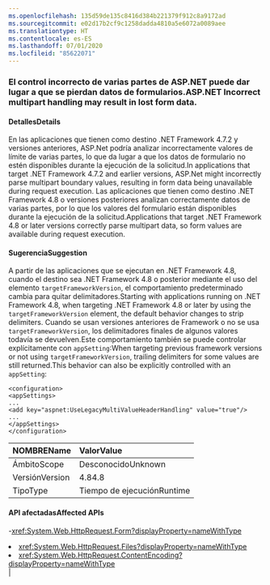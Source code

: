 ```yaml
---
ms.openlocfilehash: 135d59de135c8416d384b221379f912c8a9172ad
ms.sourcegitcommit: e02d17b2cf9c1258dadda4810a5e6072a0089aee
ms.translationtype: HT
ms.contentlocale: es-ES
ms.lasthandoff: 07/01/2020
ms.locfileid: "85622071"
---
```

### <a name="aspnet-incorrect-multipart-handling-may-result-in-lost-form-data"></a><span data-ttu-id="1c46b-101">El control incorrecto de varias partes de ASP.NET puede dar lugar a que se pierdan datos de formularios.</span><span class="sxs-lookup"><span data-stu-id="1c46b-101">ASP.NET Incorrect multipart handling may result in lost form data.</span></span>

#### <a name="details"></a><span data-ttu-id="1c46b-102">Detalles</span><span class="sxs-lookup"><span data-stu-id="1c46b-102">Details</span></span>

<span data-ttu-id="1c46b-103">En las aplicaciones que tienen como destino .NET Framework 4.7.2 y versiones anteriores, ASP.Net podría analizar incorrectamente valores de límite de varias partes, lo que da lugar a que los datos de formulario no estén disponibles durante la ejecución de la solicitud.</span><span class="sxs-lookup"><span data-stu-id="1c46b-103">In applications that target .NET Framework 4.7.2 and earlier versions, ASP.Net might incorrectly parse multipart boundary values, resulting in form data being unavailable during request execution.</span></span> <span data-ttu-id="1c46b-104">Las aplicaciones que tienen como destino .NET Framework 4.8 o versiones posteriores analizan correctamente datos de varias partes, por lo que los valores del formulario están disponibles durante la ejecución de la solicitud.</span><span class="sxs-lookup"><span data-stu-id="1c46b-104">Applications that target .NET Framework 4.8 or later versions correctly parse multipart data, so form values are available during request execution.</span></span>

#### <a name="suggestion"></a><span data-ttu-id="1c46b-105">Sugerencia</span><span class="sxs-lookup"><span data-stu-id="1c46b-105">Suggestion</span></span>

<span data-ttu-id="1c46b-106">A partir de las aplicaciones que se ejecutan en .NET Framework 4.8, cuando el destino sea .NET Framework 4.8 o posterior mediante el uso del elemento <code>targetFrameworkVersion</code>, el comportamiento predeterminado cambia para quitar delimitadores.</span><span class="sxs-lookup"><span data-stu-id="1c46b-106">Starting with applications running on .NET Framework 4.8, when targeting .NET Framework 4.8 or later by using the <code>targetFrameworkVersion</code> element, the default behavior changes to strip delimiters.</span></span> <span data-ttu-id="1c46b-107">Cuando se usan versiones anteriores de Framework o no se usa <code>targetFrameworkVersion</code>, los delimitadores finales de algunos valores todavía se devuelven.Este comportamiento también se puede controlar explícitamente con <code>appSetting</code>:</span><span class="sxs-lookup"><span data-stu-id="1c46b-107">When targeting previous framework versions or not using <code>targetFrameworkVersion</code>, trailing delimiters for some values are still returned.This behavior can also be explicitly controlled with an <code>appSetting</code>:</span></span><pre><code class="lang-xml">&lt;configuration&gt;&#13;&#10;&lt;appSettings&gt;&#13;&#10;...&#13;&#10;&lt;add key=&quot;aspnet:UseLegacyMultiValueHeaderHandling&quot;  value=&quot;true&quot;/&gt;&#13;&#10;...&#13;&#10;&lt;/appSettings&gt;&#13;&#10;&lt;/configuration&gt;&#13;&#10;</code></pre>

| <span data-ttu-id="1c46b-108">NOMBRE</span><span class="sxs-lookup"><span data-stu-id="1c46b-108">Name</span></span>    | <span data-ttu-id="1c46b-109">Valor</span><span class="sxs-lookup"><span data-stu-id="1c46b-109">Value</span></span>       |
|:--------|:------------|
| <span data-ttu-id="1c46b-110">Ámbito</span><span class="sxs-lookup"><span data-stu-id="1c46b-110">Scope</span></span>   |<span data-ttu-id="1c46b-111">Desconocido</span><span class="sxs-lookup"><span data-stu-id="1c46b-111">Unknown</span></span>|
|<span data-ttu-id="1c46b-112">Versión</span><span class="sxs-lookup"><span data-stu-id="1c46b-112">Version</span></span>|<span data-ttu-id="1c46b-113">4.8</span><span class="sxs-lookup"><span data-stu-id="1c46b-113">4.8</span></span>|
|<span data-ttu-id="1c46b-114">Tipo</span><span class="sxs-lookup"><span data-stu-id="1c46b-114">Type</span></span>|<span data-ttu-id="1c46b-115">Tiempo de ejecución</span><span class="sxs-lookup"><span data-stu-id="1c46b-115">Runtime</span></span>

#### <a name="affected-apis"></a><span data-ttu-id="1c46b-116">API afectadas</span><span class="sxs-lookup"><span data-stu-id="1c46b-116">Affected APIs</span></span>

-<xref:System.Web.HttpRequest.Form?displayProperty=nameWithType></li><li><xref:System.Web.HttpRequest.Files?displayProperty=nameWithType></li><li><xref:System.Web.HttpRequest.ContentEncoding?displayProperty=nameWithType></li></ul>|

